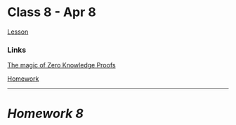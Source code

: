 # Class 8 - Apr 8

[Lesson](./Lesson8.pdf)

### Links
[The magic of Zero Knowledge Proofs](https://www.youtube.com/watch?v=FfeXX6OLq8w)

[Homework](./Homework8.pdf)

---

# **_Homework 8_**
